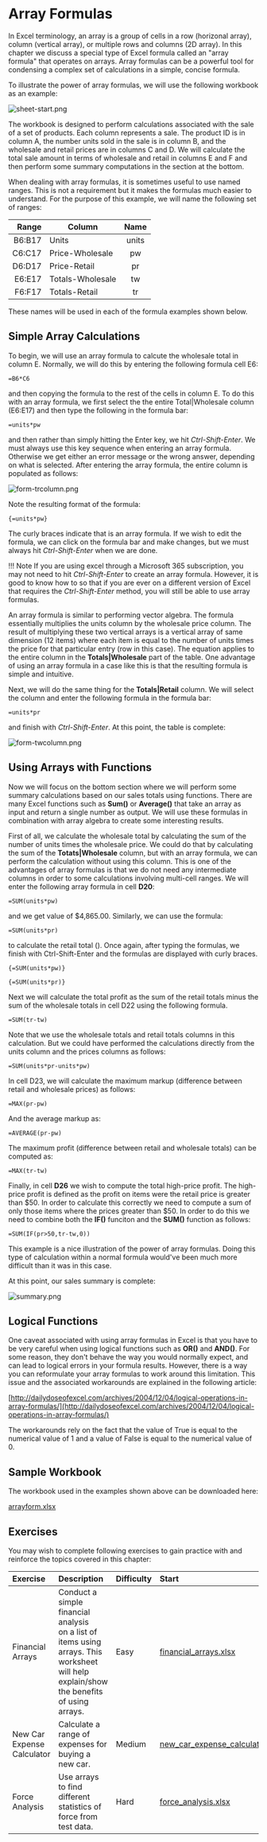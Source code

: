 # Array Formulas

In Excel terminology, an array is a group of cells in a row (horizonal array), column (vertical array), or multiple rows and columns (2D array). In this chapter we discuss a special type of Excel formula called an "array formula" that operates on arrays. Array formulas can be a powerful tool for condensing a complex set of calculations in a simple, concise formula.

To illustrate the power of array formulas, we will use the following workbook as an example:

![sheet-start.png](images/sheet-start.png)

The workbook is designed to perform calculations associated with the sale of a set of products. Each column represents a sale. The product ID is in column A, the number units sold in the sale is in column B, and the wholesale and retail prices are in columns C and D. We will calculate the total sale amount in terms of wholesale and retail in columns E and F and then perform some summary computations in the section at the bottom.

When dealing with array formulas, it is sometimes useful to use named ranges. This is not a requirement but it makes the formulas much easier to understand. For the purpose of this example, we will name the following set of ranges:

| Range       | Column           |   Name    |
|---------:|------------------|:---------:|
| B6:B17     | Units            |   units   |
| C6:C17     | Price-Wholesale  | pw    |
| D6:D17     | Price-Retail     | pr    |
| E6:E17     | Totals-Wholesale | tw    |
| F6:F17     | Totals-Retail    | tr    |

These names will be used in each of the formula examples shown below.

## Simple Array Calculations

To begin, we will use an array formula to calcute the wholesale total in column E. Normally, we will do  this by entering the following formula cell E6:

```excel
=B6*C6
```

and then copying the formula to the rest of the cells in column E. To do this with an array formula, we first select the the entire Total|Wholesale column (E6:E17) and then type the following in the formula bar:

```excel
=units*pw
```

and then rather than simply hitting the Enter key, we hit _Ctrl-Shift-Enter_. We must always use this key sequence when entering an array formula. Otherwise we get either an error message or the wrong answer, depending on what is selected. After entering the array formula, the entire column is populated as follows:

![form-trcolumn.png](images/form-trcolumn.png)

Note the resulting format of the formula:

```excel
{=units*pw}
```

The curly braces indicate that is an array formula. If we wish to edit the formula, we can click on the formula bar and make changes, but we must always hit _Ctrl-Shift-Enter_ when we are done.

!!! Note
    If you are using excel through a Microsoft 365 subscription, you may not need to hit _Ctrl-Shift-Enter_ to create an array formula. However, it is good to know how to so that if you are ever on a different version of Excel that requires the _Ctrl-Shift-Enter_ method, you will still be able to use array formulas.

An array formula is similar to performing vector algebra. The formula essentially multiplies the units column by the wholesale price column. The result of multiplying these two vertical arrays is a vertical array of same dimension (12 items) where each item is equal to the number of units times the price for that particular entry (row in this case). The equation applies to the entire column in the **Totals|Wholesale** part of the table. One advantage of using an array formula in a case like this is that the resulting formula is simple and intuitive.

Next, we will do the same thing for the **Totals|Retail** column. We will select the column and enter the following formula in the formula bar:

```excel
=units*pr
```

and finish with _Ctrl-Shift-Enter_. At this point, the table is complete:

![form-twcolumn.png](images/form-twcolumn.png)

## Using Arrays with Functions

Now we will focus on the bottom section where we will perform some summary calculations based on our sales totals using functions. There are many Excel functions such as **Sum()** or **Average()** that take an array as input and return a single number as output. We will use these formulas in combination with array algebra to create some interesting results.

First of all, we calculate the wholesale total by calculating the sum of the number of units times the wholesale price. We could do that by calculating the sum of the **Totats|Wholesale** column, but with an array formula, we can perform the calculation without using this column. This is one of the advantages of array formulas is that we do not need any intermediate columns in order to some calculations involving multi-cell ranges. We will enter the following array formula in cell **D20**:

```excel
=SUM(units*pw)
```

and we get value of $4,865.00. Similarly, we can use the formula:

```excel
=SUM(units*pr)
```

to calculate the retail total (). Once again, after typing the formulas, we finish with Ctrl-Shift-Enter and the formulas are displayed with curly braces.

```excel
{=SUM(units*pw)}

{=SUM(units*pr)}
```

Next we will calculate the total profit as the sum of the retail totals minus the sum of the wholesale totals in cell D22 using the following formula.

```excel
=SUM(tr-tw)
```

Note that we use the wholesale totals and retail totals columns in this calculation. But we could have performed the calculations directly from the units column and the prices columns as follows:

```excel
=SUM(units*pr-units*pw)
```

In cell D23, we will calculate the maximum markup (difference between retail and wholesale prices) as follows:

```excel
=MAX(pr-pw)
```

And the average markup as:

```excel
=AVERAGE(pr-pw)
```

The maximum profit (difference between retail and wholesale totals) can be computed as:

```excel
=MAX(tr-tw)
```

Finally, in cell **D26** we wish to compute the total high-price profit. The high-price profit is defined as the profit on items were the retail price is greater than \$50. In order to calculate this correctly we need to compute a sum of only those items where the prices greater than \$50. In order to do this we need to combine both the **IF()** funciton and the **SUM()** function as follows:

```excel
=SUM(IF(pr>50,tr-tw,0))
```

This example is a nice illustration of the power of array formulas. Doing this type of calculation within a normal formula would've been much more difficult than it was in this case.

At this point, our sales summary is complete:

![summary.png](images/summary.png)

## Logical Functions

One caveat associated with using array formulas in Excel is that you have to be very careful when using logical functions such as **OR()** and **AND()**. For some reason, they don't behave the way you would normally expect, and can lead to logical errors in your formula results. However, there is a way you can reformulate your array formulas to work around this limitation. This issue and the associated workarounds are explained in the following article:

[http://dailydoseofexcel.com/archives/2004/12/04/logical-operations-in-array-formulas/](http://dailydoseofexcel.com/archives/2004/12/04/logical-operations-in-array-formulas/)

The workarounds rely on the fact that the value of True is equal to the numerical value of 1 and a value of False is equal to the numerical value of 0.

## Sample Workbook

The workbook used in the examples shown above can be downloaded here:

[arrayform.xlsx](files/arrayform.xlsx)

## Exercises

You may wish to complete following exercises to gain practice with and reinforce the topics covered in this chapter:

| Exercise	| Description	                                                                                                                                          | Difficulty	| Start	| Solution	|
|:---------|:------------------------------------------------------------------------------------------------------------------------------------------------------|:-----------|:-------|:----------|
| Financial Arrays	| Conduct a simple financial analysis <br>on a list of items using arrays. This <br>worksheet will help explain/show<br> the benefits of using arrays.	 | Easy	| [financial_arrays.xlsx](files/financial_arrays.xlsx)	| [financial_arrays_key.xlsx](files/financial_arrays_key.xlsx)	|
| New Car Expense Calculator	| Calculate a range of expenses for <br>buying a new car.	                                                                                              | Medium	| [new_car_expense_calculator.xlsx](files/new_car_expense_calculator.xlsx)	| [new_car_expense_calculator_key.xlsx](files/new_car_expense_calculator_key.xlsx)	|
| Force Analysis	| Use arrays to find different <br>statistics of force from test data.	                                                                                 | Hard	| [force_analysis.xlsx](files/force_analysis.xlsx)	| [force_analysis_key.xlsx](files/force_analysis_key.xlsx)	|

